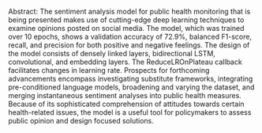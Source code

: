  Abstract: The sentiment analysis model for public health monitoring that is being presented makes use of cutting-edge deep learning techniques to examine opinions posted on social media. The model, which was trained over 10 epochs, shows a validation accuracy of 72.9%, balanced F1-score, recall, and precision for both positive and negative feelings. The design of the model consists of densely linked layers, bidirectional LSTM, convolutional, and embedding layers. The ReduceLROnPlateau callback facilitates changes in learning rate. Prospects for forthcoming advancements encompass investigating substitute frameworks, integrating pre-conditioned language models, broadening and varying the dataset, and merging instantaneous sentiment analyses into public health measures. Because of its sophisticated comprehension of attitudes towards certain health-related issues, the model is a useful tool for policymakers to assess public opinion and design focused solutions.
